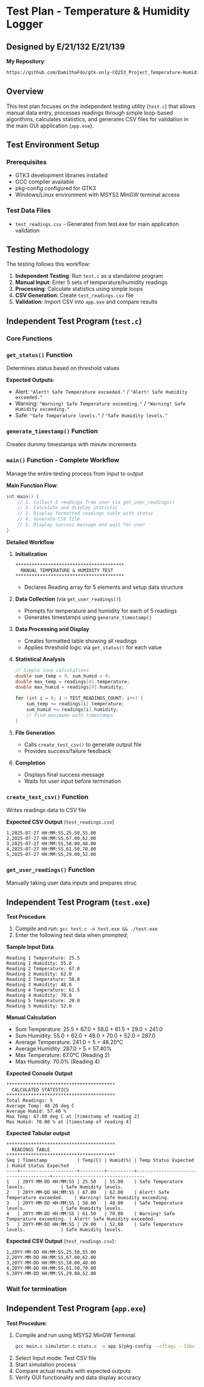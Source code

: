 # Test Plan - Temperature & Humidity Logger
## Designed by E/21/132 E/21/139

**My Repository**: 
```bash
https://github.com/DamithaFdo/gtk-only-CO253_Project_Temperature-Humidity-Logger.git
```

## Overview

This test plan focuses on the independent testing utility (`test.c`) that allows manual data entry, processes readings through simple loop-based algorithms, calculates statistics, and generates CSV files for validation in the main GUI application (`app.exe`).

## Test Environment Setup

### Prerequisites
- GTK3 development libraries installed
- GCC compiler available
- pkg-config configured for GTK3
- Windows/Linux environment with MSYS2 MinGW terminal access

### Test Data Files
- `test_readings.csv` - Generated from test.exe for main application validation

## Testing Methodology

The testing follows this workflow:
1. **Independent Testing**: Run `test.c` as a standalone program
2. **Manual Input**: Enter 5 sets of temperature/humidity readings
3. **Processing**: Calculate statistics using simple loops 
4. **CSV Generation**: Create `test_readings.csv` file
5. **Validation**: Import CSV into `app.exe` and compare results

## Independent Test Program (`test.c`)

### Core Functions

### `get_status()` Function
 Determines status based on threshold values

**Expected Outputs**:
- Alert: `"Alert! Safe Temperature exceeded."` / `"Alert! Safe Humidity exceeded."`
- Warning: `"Warning! Safe Temperature exceeding."` / `"Warning! Safe Humidity exceeding."`
- Safe: `"Safe Temperature levels."` / `"Safe Humidity levels."`

### `generate_timestamp()` Function
Creates dummy timestamps with minute increments

### `main()` Function - Complete Workflow
Manage the entire testing process from input to output

**Main Function Flow**:
```c
int main() {
    // 1. Collect 5 readings from user via get_user_readings()
    // 2. Calculate and display statistic
    // 3. Display formatted readings table with status
    // 4. Generate CSV file
    // 5. Display success message and wait for user
}
```

**Detailed Workflow**

1. **Initialization**
   ```
   ****************************************
     MANUAL TEMPERATURE & HUMIDITY TEST
   ****************************************
   ```
   - Declares Reading array for 5 elements and setup data structure

2. **Data Collection** (via `get_user_readings()`)
   - Prompts for temperature and humidity for each of 5 readings
   - Generates timestamps using `generate_timestamp()`

3. **Data Processing and Display**
   - Creates formatted table showing all readings
   - Applies threshold logic via `get_status()` for each value

4. **Statistical Analysis**
   ```c
   // Simple loop calculations
   double sum_temp = 0, sum_humid = 0;
   double max_temp = readings[0].temperature;
   double max_humid = readings[0].humidity;
   
   for (int i = 0; i < TEST_READINGS_COUNT; i++) {
       sum_temp += readings[i].temperature;
       sum_humid += readings[i].humidity;
       // Find maximums with timestamps
   }
   ```

5. **File Generation**
   - Calls `create_test_csv()` to generate output file
   - Provides success/failure feedback

6. **Completion**
   - Displays final success message
   - Waits for user input before termination

### `create_test_csv()` Function  
Writes readings data to CSV file

**Expected CSV Output** (`test_readings.csv`)
```
1,2025-07-27 HH:MM:SS,25.50,55.00
2,2025-07-27 HH:MM:SS,67.00,62.00
3,2025-07-27 HH:MM:SS,58.00,48.00
4,2025-07-27 HH:MM:SS,61.50,70.00
5,2025-07-27 HH:MM:SS,29.00,52.00
```

### `get_user_readings()` Function
Manually taking user data inputs and prepares struc


## Independent Test Program (`test.exe`)

**Test Procedure**
1. Compile and run: `gcc test.c -o test.exe && ./test.exe`
2. Enter the following test data when prompted;

**Sample Input Data**
```
Reading 1 Temperature: 25.5
Reading 1 Humidity: 55.0
Reading 2 Temperature: 67.0  
Reading 2 Humidity: 62.0
Reading 3 Temperature: 58.0
Reading 3 Humidity: 48.0
Reading 4 Temperature: 61.5
Reading 4 Humidity: 70.0
Reading 5 Temperature: 29.0
Reading 5 Humidity: 52.0
```

**Manual Calculation**
- Sum Temperature: 25.5 + 67.0 + 58.0 + 61.5 + 29.0 = 241.0
- Sum Humidity: 55.0 + 62.0 + 48.0 + 70.0 + 52.0 = 287.0
- Average Temperature: 241.0 ÷ 5 = 48.20°C
- Average Humidity: 287.0 ÷ 5 = 57.40%
- Max Temperature: 67.0°C (Reading 2)
- Max Humidity: 70.0% (Reading 4)

**Expected Console Output**
```
****************************************
  CALCULATED STATISTICS
****************************************
Total Readings: 5
Average Temp: 48.20 deg C
Average Humid: 57.40 %
Max Temp: 67.00 deg C at [timestamp of reading 2]
Max Humid: 70.00 % at [timestamp of reading 4]
```

**Expected Tabular output**
```
****************************************
  READINGS TABLE
****************************************
Seq | Timestamp           | Temp(C) | Humid(%) | Temp Status Expected                 | Humid Status Expected
----+---------------------+---------+----------+--------------------------------------+----------------------------------
1   | 20YY-MM-DD HH:MM:SS | 25.50   | 55.00    | Safe Temperature levels.             | Safe Humidity levels.
2   | 20YY-MM-DD HH:MM:SS | 67.00   | 62.00    | Alert! Safe Temperature exceeded.    | Warning! Safe Humidity exceeding.
3   | 20YY-MM-DD HH:MM:SS | 58.00   | 48.00    | Safe Temperature levels.             | Safe Humidity levels.
4   | 20YY-MM-DD HH:MM:SS | 61.50   | 70.00    | Warning! Safe Temperature exceeding. | Alert! Safe Humidity exceeded.
5   | 20YY-MM-DD HH:MM:SS | 29.00   | 52.00    | Safe Temperature levels.             | Safe Humidity levels.
```

**Expected CSV Output** (`test_readings.csv`):
```
1,20YY-MM-DD HH:MM:SS,25.50,55.00
2,20YY-MM-DD HH:MM:SS,67.00,62.00
3,20YY-MM-DD HH:MM:SS,58.00,48.00
4,20YY-MM-DD HH:MM:SS,61.50,70.00
5,20YY-MM-DD HH:MM:SS,29.00,52.00
```
### Wait for termination

## Independent Test Program (`app.exe`)

**Test Procedure**:
1. Compile and run using MSYS2 MinGW Terminal: 
   ```bash
   gcc main.c simulator.c stats.c -o app $(pkg-config --cflags --libs gtk+-3.0) && ./app.exe
   ```
2. Select Input mode: Test CSV file
3. Start simulation process  
4. Compare actual results with expected outputs
5. Verify GUI functionality and data display accuracy